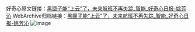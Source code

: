 好奇心原文链接：[黑匣子能“上云”了，未来航班不再失踪_智能_好奇心日报-姚芳沁](https://www.qdaily.com/articles/494.html)
WebArchive归档链接：[黑匣子能“上云”了，未来航班不再失踪_智能_好奇心日报-姚芳沁](http://web.archive.org/web/20170921090917/http://www.qdaily.com/articles/494.html)
![image](http://ww3.sinaimg.cn/large/007d5XDply1g3v42maprlj30u02fg4qp)